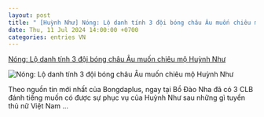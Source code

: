 ```yaml
---
layout: post
title: " [Huỳnh Như] Nóng: Lộ danh tính 3 đội bóng châu Âu muốn chiêu mộ Huỳnh Như"
date: Thu, 11 Jul 2024 14:00:00 +0700
categories: entries VN
---
```

[Nóng: Lộ danh tính 3 đội bóng châu Âu muốn chiêu mộ Huỳnh Như](https://bongdaplus.vn/bong-da-nu-viet-nam/nong-lo-danh-tinh-3-doi-bong-chau-au-muon-chieu-mo-huynh-nhu-4371472407.html)

![Nóng: Lộ danh tính 3 đội bóng châu Âu muốn chiêu mộ Huỳnh Như](https://cdn.bongdaplus.vn/Assets/Media/2024/07/10/75/huynh-nhu-0.jpeg)

Theo nguồn tin mới nhất của Bongdaplus, ngay tại Bồ Đào Nha đã có 3 CLB đánh tiếng muốn có được sự phục vụ của Huỳnh Như sau những gì tuyển thủ nữ Việt Nam ...

